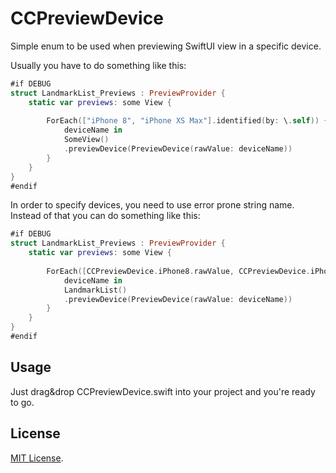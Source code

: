 # CCPreviewDevice
<p>
Simple enum to be used when previewing SwiftUI view in a specific device.
</p>

Usually you have to do something like this:

```swift
#if DEBUG
struct LandmarkList_Previews : PreviewProvider {
    static var previews: some View {
        
        ForEach(["iPhone 8", "iPhone XS Max"].identified(by: \.self)) {
            deviceName in
			SomeView()
            .previewDevice(PreviewDevice(rawValue: deviceName))
        }
    }
}
#endif
```
In order to specify devices, you need to use error prone string name. Instead of that you can do something like this:

```swift
#if DEBUG
struct LandmarkList_Previews : PreviewProvider {
    static var previews: some View {
        
        ForEach([CCPreviewDevice.iPhone8.rawValue, CCPreviewDevice.iPhoneXsMax.rawValue].identified(by: \.self)) {
            deviceName in
            LandmarkList()
            .previewDevice(PreviewDevice(rawValue: deviceName))
        }
    }
}
#endif
```

## Usage

Just drag&drop CCPreviewDevice.swift into your project and you're ready to go.

## License
[MIT License](http://opensource.org/licenses/mit-license.php).
